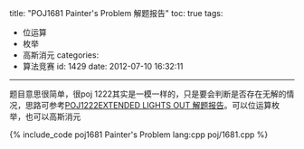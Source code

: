 title: "POJ1681 Painter's Problem 解题报告"
toc: true
tags:
  - 位运算
  - 枚举
  - 高斯消元
categories:
  - 算法竞赛
id: 1429
date: 2012-07-10 16:32:11
---

题目意思很简单，很poj 1222其实是一模一样的，只是要会判断是否存在无解的情况，思路可参考[POJ1222EXTENDED LIGHTS OUT 解题报告](/archives/1427 "POJ1222EXTENDED LIGHTS OUT 解题报告")。可以位运算枚举，也可以高斯消元

{% include_code poj1681 Painter's Problem lang:cpp poj/1681.cpp %}